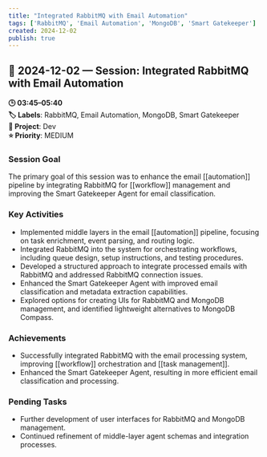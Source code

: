 ```yaml
---
title: "Integrated RabbitMQ with Email Automation"
tags: ['RabbitMQ', 'Email Automation', 'MongoDB', 'Smart Gatekeeper']
created: 2024-12-02
publish: true
---
```


## 📅 2024-12-02 — Session: Integrated RabbitMQ with Email Automation

**🕒 03:45–05:40**  
**🏷️ Labels**: RabbitMQ, Email Automation, MongoDB, Smart Gatekeeper  
**📂 Project**: Dev  
**⭐ Priority**: MEDIUM  


### Session Goal
The primary goal of this session was to enhance the email [[automation]] pipeline by integrating RabbitMQ for [[workflow]] management and improving the Smart Gatekeeper Agent for email classification.

### Key Activities
- Implemented middle layers in the email [[automation]] pipeline, focusing on task enrichment, event parsing, and routing logic.
- Integrated RabbitMQ into the system for orchestrating workflows, including queue design, setup instructions, and testing procedures.
- Developed a structured approach to integrate processed emails with RabbitMQ and addressed RabbitMQ connection issues.
- Enhanced the Smart Gatekeeper Agent with improved email classification and metadata extraction capabilities.
- Explored options for creating UIs for RabbitMQ and MongoDB management, and identified lightweight alternatives to MongoDB Compass.

### Achievements
- Successfully integrated RabbitMQ with the email processing system, improving [[workflow]] orchestration and [[task management]].
- Enhanced the Smart Gatekeeper Agent, resulting in more efficient email classification and processing.

### Pending Tasks
- Further development of user interfaces for RabbitMQ and MongoDB management.
- Continued refinement of middle-layer agent schemas and integration processes.

